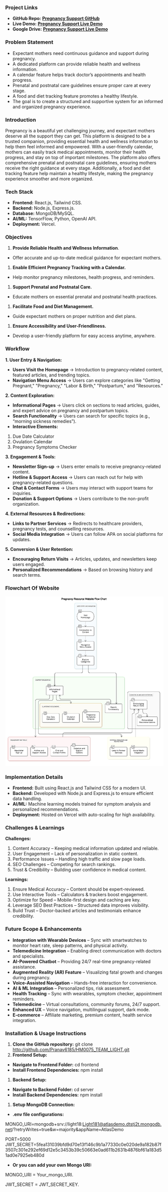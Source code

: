 ### Project Links

- **GitHub Repo:** [**Pregnancy Support GitHub**](https://github.com/Pranav6185/HM0075_TEAM_LIGHT)
- **Live Demo:** [**Pregnancy Support Live Demo**](https://chatgpt.com/c/67c2bd6d-f29c-8010-b84d-b75c30d4aacf)
- **Google Drive:** [**Pregnancy Support Live Demo**](https://drive.google.com/drive/folders/1U_nakTgaEFPRxDAo7_D96g3G8t8w8Gc5?usp=drive_link)

### Problem Statement

- Expectant mothers need continuous guidance and support during pregnancy.
- A dedicated platform can provide reliable health and wellness information.
- A calendar feature helps track doctor’s appointments and health progress.
- Prenatal and postnatal care guidelines ensure proper care at every stage.
- A food and diet tracking feature promotes a healthy lifestyle.
- The goal is to create a structured and supportive system for an informed and organized pregnancy experience.

### Introduction

Pregnancy is a beautiful yet challenging journey, and expectant mothers deserve all the support they can get. This platform is designed to be a trusted companion, providing essential health and wellness information to help them feel informed and empowered. With a user-friendly calendar, mothers can easily track medical appointments, monitor their health progress, and stay on top of important milestones. The platform also offers comprehensive prenatal and postnatal care guidelines, ensuring mothers receive the right guidance at every stage. Additionally, a food and diet tracking feature help maintain a healthy lifestyle, making the pregnancy experience smoother and more organized.

### Tech Stack

- **Frontend:** React.js, Tailwind CSS.
- **Backend:** Node.js, Express.js.
- **Database:** MongoDB/MySQL.
- **AI/ML:** TensorFlow, Python, OpenAI API.
- **Deployment:** Vercel.

### Objectives

1. **Provide Reliable Health and Wellness Information**.

- Offer accurate and up-to-date medical guidance for expectant mothers.

1. **Enable Efficient Pregnancy Tracking with a Calendar.**

- Help monitor pregnancy milestones, health progress, and reminders.

1. **Support Prenatal and Postnatal Care.**

- Educate mothers on essential prenatal and postnatal health practices.

1. **Facilitate Food and Diet Management.**

- Guide expectant mothers on proper nutrition and diet plans.

1. **Ensure Accessibility and User-Friendliness.**

- Develop a user-friendly platform for easy access anytime, anywhere.

### Workflow

**1\. User Entry & Navigation:**

- **Users Visit the Homepage** → Introduction to pregnancy-related content, featured articles, and trending topics.
- **Navigation Menu Access** → Users can explore categories like "Getting Pregnant," "Pregnancy," "Labor & Birth," "Postpartum," and "Resources."

**2\. Content Exploration:**

- **Informational Pages** → Users click on sections to read articles, guides, and expert advice on pregnancy and postpartum topics.
- **Search Functionality** → Users can search for specific topics (e.g., “morning sickness remedies”).
- **Interactive Elements:**

1. Due Date Calculator
2. Ovulation Calendar
3. Pregnancy Symptoms Checker

**3\. Engagement & Tools:**

- **Newsletter Sign-up** → Users enter emails to receive pregnancy-related content.
- **Hotline & Support Access** → Users can reach out for help with pregnancy-related questions.
- **Chat & Contact Forms** → Users may interact with support teams for inquiries.
- **Donation & Support Options** → Users contribute to the non-profit organization.

**4\. External Resources & Redirections:**

- **Links to Partner Services** → Redirects to healthcare providers, pregnancy tests, and counselling resources.
- **Social Media Integration** → Users can follow APA on social platforms for updates.

**5\. Conversion & User Retention:**

- **Encouraging Return Visits** → Articles, updates, and newsletters keep users engaged.
- **Personalized Recommendations** → Based on browsing history and search terms.

### Flowchart Of Website


![Website Flowchart](frontend/src/assets/flowchart.jpg)
### Implementation Details

- **Frontend:** Built using React.js and Tailwind CSS for a modern UI.
- **Backend:** Developed with Node.js and Express.js to ensure efficient data handling.
- **AI/ML:** Machine learning models trained for symptom analysis and personalized recommendations.
- **Deployment:** Hosted on Vercel with auto-scaling for high availability.

### Challenges & Learnings

**Challenges:**

1. Content Accuracy – Keeping medical information updated and reliable.
2. User Engagement – Lack of personalization in static content.
3. Performance Issues – Handling high traffic and slow page loads.
4. SEO Challenges – Competing for search rankings.
5. Trust & Credibility – Building user confidence in medical content.

**Learnings:**

1. Ensure Medical Accuracy – Content should be expert-reviewed.
2. Use Interactive Tools – Calculators & trackers boost engagement.
3. Optimize for Speed – Mobile-first design and caching are key.
4. Leverage SEO Best Practices – Structured data improves visibility.
5. Build Trust – Doctor-backed articles and testimonials enhance credibility.

### Future Scope & Enhancements

- **Integration with Wearable Devices** – Sync with smartwatches to monitor heart rate, sleep patterns, and physical activity.
- **Telemedicine Integration** – Enabling direct communication with doctors and specialists.
- **AI-Powered Chatbot** – Providing 24/7 real-time pregnancy-related assistance.
- **Augmented Reality (AR) Feature** – Visualizing fatal growth and changes during pregnancy.
- **Voice-Assisted Navigation** – Hands-free interaction for convenience.
- **AI & ML Integration** – Personalized tips, risk assessment.
- **Health Tracking** – Sync with wearables, symptom checker, appointment reminders.
- **Telemedicine** – Virtual consultations, community forums, 24/7 support.
- **Enhanced UX** – Voice navigation, multilingual support, dark mode.
- **E-commerce** – Affiliate marketing, premium content, health service integration.

### Installation & Usage Instructions

1. **Clone the GitHub repository:** git clone <http://github.com/Pranav6185/HM0075_TEAM_LIGHT.git>
2. **Frontend Setup:**

- **Navigate to Frontend Folder:** cd frontend
- **Install Frontend Dependencies:** npm install

1. **Backend Setup:**

- **Navigate to Backend Folder:** cd server
- **Install Backend Dependencies:** npm install

1. **Setup MongoDB Connection:**

- **.env file configurations:**

MONGO_URI=mongodb+srv://light18:Light181@atlasdemo.dtstj2t.mongodb.net/?retryWrites=true&w=majority&appName=AtlasDemo

PORT=5000 JWT_SECRET=5fea131039bfd9d70e13f146c9b1a77330c0e020de9a182b87f3507c301e292ef69d12e5c3453b39c50663e0ad611b2631b4876bf61a183d51ad0e7925eb480d

- **Or you can add your own Mongo URI:**

MONGO_URI = Your_mongo_URI.

JWT_SECRET = JWT_SECRET_KEY.
